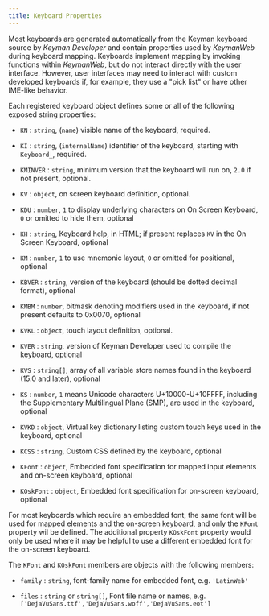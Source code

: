 ```yaml
---
title: Keyboard Properties
---
```


Most keyboards are generated automatically from the Keyman keyboard source by
_Keyman Developer_ and contain properties used by _KeymanWeb_ during keyboard
mapping. Keyboards implement mapping by invoking functions within _KeymanWeb_,
but do not interact directly with the user interface. However, user interfaces
may need to interact with custom developed keyboards if, for example, they use a
"pick list" or have other IME-like behavior.

Each registered keyboard object defines some or all of the following exposed
string properties:

* `KN`
: `string`, (`name`) visible name of the keyboard, required.

* `KI`
: `string`, (`internalName`) identifier of the keyboard, starting with `Keyboard_`, required.

* `KMINVER`
: `string`, minimum version that the keyboard will run on, `2.0` if not present, optional.

* `KV`
: `object`, on screen keyboard definition, optional.

* `KDU`
: `number`, `1` to display underlying characters on On Screen Keyboard, `0` or omitted to hide them, optional

* `KH`
: `string`, Keyboard help, in HTML; if present replaces `KV` in the On Screen Keyboard, optional

* `KM`
: `number`, `1` to use mnemonic layout, `0` or omitted for positional, optional

* `KBVER`
: `string`, version of the keyboard (should be dotted decimal format), optional

* `KMBM`
: `number`, bitmask denoting modifiers used in the keyboard, if not present defaults to 0x0070, optional

* `KVKL`
: `object`, touch layout definition, optional.

* `KVER`
: `string`, version of Keyman Developer used to compile the keyboard, optional

* `KVS`
: `string[]`, array of all variable store names found in the keyboard (15.0 and later), optional

* `KS`
: `number`, `1` means Unicode characters U+10000-U+10FFFF, including the Supplementary Multilingual Plane (SMP), are used in the keyboard, optional

* `KVKD`
: `object`, Virtual key dictionary listing custom touch keys used in the keyboard, optional

* `KCSS`
: `string`, Custom CSS defined by the keyboard, optional

* `KFont`
: `object`, Embedded font specification for mapped input elements and on-screen keyboard, optional

* `KOskFont`
: `object`, Embedded font specification for on-screen keyboard, optional

For most keyboards which require an embedded font, the same font will be used
for mapped elements and the on-screen keyboard, and only the `KFont` property
wil be defined. The additional property `KOskFont` property would only be used
where it may be helpful to use a different embedded font for the on-screen
keyboard.

The `KFont` and `KOskFont` members are objects with the following members:

* `family`
: `string`, font-family name for embedded font, e.g. `'LatinWeb'`

* `files`
: `string` or `string[]`, Font file name or names, e.g. `['DejaVuSans.ttf','DejaVuSans.woff','DejaVuSans.eot']`
